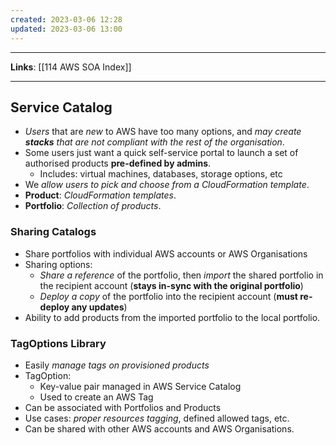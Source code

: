 ```yaml
---
created: 2023-03-06 12:28
updated: 2023-03-06 13:00
---
```

---
**Links**: [[114 AWS SOA Index]]

---
## Service Catalog
- *Users* that are *new* to AWS have too many options, and *may create **stacks** that are not compliant with the rest of the organisation*.
- Some users just want a quick self-service portal to launch a set of authorised products **pre-defined by admins**.
	- Includes: virtual machines, databases, storage options, etc
- We *allow users to pick and choose from a CloudFormation template*. 
- **Product**: *CloudFormation templates*.
- **Portfolio**: *Collection of products*.

### Sharing Catalogs
- Share portfolios with individual AWS accounts or AWS Organisations
- Sharing options:
	- *Share a reference* of the portfolio, then *import* the shared portfolio in the recipient account (**stays in-sync with the original portfolio**)
	- *Deploy a copy* of the portfolio into the recipient account (**must re-deploy any updates**)
- Ability to add products from the imported portfolio to the local portfolio.

### TagOptions Library
- Easily *manage tags on provisioned products*
- TagOption:
	- Key-value pair managed in AWS Service Catalog
	- Used to create an AWS Tag
- Can be associated with Portfolios and Products
- Use cases: *proper resources tagging*, defined allowed tags, etc.
- Can be shared with other AWS accounts and AWS Organisations.